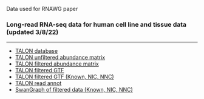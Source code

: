 Data used for RNAWG paper

### Long-read RNA-seq data for human cell line and tissue data (updated 3/8/22)
--------------------------------------------------------------------------------
* [TALON database](https://drive.google.com/file/d/1QIYMmrDP6rJAOEPv5hjzIl33Ja8NJ0NE/view?usp=sharing)
* [TALON unfiltered abundance matrix](https://drive.google.com/file/d/1nvjxv_HZHHy_w1qde_z_qGJPePsEmKHk/view?usp=sharing)
* [TALON filtered abundance matrix](https://drive.google.com/file/d/1repLKHfQYV66MEv0FweyKJxtvvs4sFlj/view?usp=sharing)
* [TALON filtered GTF](https://drive.google.com/file/d/1O_Vd5-SjyBE9MjxFsoLBjD43Tx7kw-T5/view?usp=sharing)
* [TALON filtered GTF (Known, NIC, NNC)](https://drive.google.com/file/d/1O_Vd5-SjyBE9MjxFsoLBjD43Tx7kw-T5/view?usp=sharing)
* [TALON read annot](https://drive.google.com/file/d/194GuCA3l1lhI5e1Gsok5Xb9-vh7qf43i/view?usp=sharing)
* [SwanGraph of filtered data (Known, NIC, NNC)](https://drive.google.com/file/d/1o1-vjDh_yplA6YxMu5a7ucyQTIP615bR/view?usp=sharing)


<!-- ### Long-read RNA-seq data for human cell line and tissue data (updated 11/29/21)
--------------------------------------------------------------------------------
* [TALON database](https://drive.google.com/file/d/1pDoR4PUrD8HBilPbDKi6rnBoqztzgj3K/view?usp=sharing)
* [TALON unfiltered abundance matrix](https://drive.google.com/file/d/1UPFATfhHHGTsehZNEhiDrX2LLNp33NXr/view?usp=sharing)
* [TALON filtered abundance matrix](https://drive.google.com/file/d/16QVv8ORYI9B8XGP7vIDVeO0hHqrj3r-z/view?usp=sharing)
* [TALON filtered GTF](https://drive.google.com/file/d/1PJW5FYmdqXdS-LDxhfQyMSezD3YO_QWz/view?usp=sharing)
* [TALON read annot](https://drive.google.com/file/d/15EuBAFf7WQCd_HybrjKdSvkYoImIe_8F/view?usp=sharing) -->
